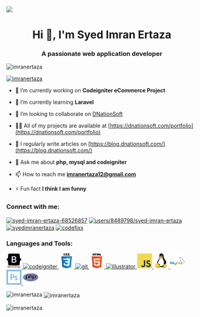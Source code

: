 <img src="https://dnationsoft.com/assets/img/1-1.webp" />
<h1 align="center">Hi 👋, I'm Syed Imran Ertaza</h1>
<h3 align="center">A passionate web application developer</h3>

<p align="left"> <img src="https://komarev.com/ghpvc/?username=imranertaza&label=Profile%20views&color=0e75b6&style=flat" alt="imranertaza" /> </p>

<p align="left"> <a href="https://github.com/ryo-ma/github-profile-trophy"><img src="https://github-profile-trophy.vercel.app/?username=imranertaza" alt="imranertaza" /></a> </p>

- 🔭 I’m currently working on **Codeigniter eCommerce Project**

- 🌱 I’m currently learning **Laravel**

- 👯 I’m looking to collaborate on [DNationSoft](http://dnationsoft.com/)

- 👨‍💻 All of my projects are available at [https://dnationsoft.com/portfolio](https://dnationsoft.com/portfolio)

- 📝 I regularly write articles on [https://blog.dnationsoft.com/](https://blog.dnationsoft.com/)

- 💬 Ask me about **php, mysql and codeigniter**

- 📫 How to reach me **imranertaza12@gmail.com**

- ⚡ Fun fact **I think I am funny**

<h3 align="left">Connect with me:</h3>
<p align="left">
<a href="https://linkedin.com/in/syed-imran-ertaza-68526857" target="blank"><img align="center" src="https://raw.githubusercontent.com/rahuldkjain/github-profile-readme-generator/master/src/images/icons/Social/linked-in-alt.svg" alt="syed-imran-ertaza-68526857" height="30" width="40" /></a>
<a href="https://stackoverflow.com/users/8489798/syed-imran-ertaza" target="blank"><img align="center" src="https://raw.githubusercontent.com/rahuldkjain/github-profile-readme-generator/master/src/images/icons/Social/stack-overflow.svg" alt="users/8489798/syed-imran-ertaza" height="30" width="40" /></a>
<a href="https://fb.com/syedimranertaza" target="blank"><img align="center" src="https://raw.githubusercontent.com/rahuldkjain/github-profile-readme-generator/master/src/images/icons/Social/facebook.svg" alt="syedimranertaza" height="30" width="40" /></a>
<a href="https://www.youtube.com/@codefixx" target="blank"><img align="center" src="https://raw.githubusercontent.com/rahuldkjain/github-profile-readme-generator/master/src/images/icons/Social/youtube.svg" alt="codefixx" height="30" width="40" /></a>
</p>

<h3 align="left">Languages and Tools:</h3>
<p align="left"> <a href="https://getbootstrap.com" target="_blank" rel="noreferrer"> <img src="https://raw.githubusercontent.com/devicons/devicon/master/icons/bootstrap/bootstrap-plain-wordmark.svg" alt="bootstrap" width="40" height="40"/> </a> <a href="https://codeigniter.com" target="_blank" rel="noreferrer"> <img src="https://cdn.worldvectorlogo.com/logos/codeigniter.svg" alt="codeigniter" width="40" height="40"/> </a> <a href="https://www.w3schools.com/css/" target="_blank" rel="noreferrer"> <img src="https://raw.githubusercontent.com/devicons/devicon/master/icons/css3/css3-original-wordmark.svg" alt="css3" width="40" height="40"/> </a> <a href="https://git-scm.com/" target="_blank" rel="noreferrer"> <img src="https://www.vectorlogo.zone/logos/git-scm/git-scm-icon.svg" alt="git" width="40" height="40"/> </a> <a href="https://www.w3.org/html/" target="_blank" rel="noreferrer"> <img src="https://raw.githubusercontent.com/devicons/devicon/master/icons/html5/html5-original-wordmark.svg" alt="html5" width="40" height="40"/> </a> <a href="https://www.adobe.com/in/products/illustrator.html" target="_blank" rel="noreferrer"> <img src="https://www.vectorlogo.zone/logos/adobe_illustrator/adobe_illustrator-icon.svg" alt="illustrator" width="40" height="40"/> </a> <a href="https://developer.mozilla.org/en-US/docs/Web/JavaScript" target="_blank" rel="noreferrer"> <img src="https://raw.githubusercontent.com/devicons/devicon/master/icons/javascript/javascript-original.svg" alt="javascript" width="40" height="40"/> </a> <a href="https://www.linux.org/" target="_blank" rel="noreferrer"> <img src="https://raw.githubusercontent.com/devicons/devicon/master/icons/linux/linux-original.svg" alt="linux" width="40" height="40"/> </a> <a href="https://www.mysql.com/" target="_blank" rel="noreferrer"> <img src="https://raw.githubusercontent.com/devicons/devicon/master/icons/mysql/mysql-original-wordmark.svg" alt="mysql" width="40" height="40"/> </a> <a href="https://www.photoshop.com/en" target="_blank" rel="noreferrer"> <img src="https://raw.githubusercontent.com/devicons/devicon/master/icons/photoshop/photoshop-line.svg" alt="photoshop" width="40" height="40"/> </a> <a href="https://www.php.net" target="_blank" rel="noreferrer"> <img src="https://raw.githubusercontent.com/devicons/devicon/master/icons/php/php-original.svg" alt="php" width="40" height="40"/> </a> </p>

<p><img align="left" src="https://github-readme-stats.vercel.app/api/top-langs?username=imranertaza&show_icons=true&locale=en&layout=compact" alt="imranertaza" /></p>

<p>&nbsp;<img align="center" src="https://github-readme-stats.vercel.app/api?username=imranertaza&show_icons=true&locale=en" alt="imranertaza" /></p>

<p><img align="center" src="https://github-readme-streak-stats.herokuapp.com/?user=imranertaza&" alt="imranertaza" /></p>


